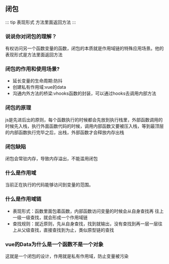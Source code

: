 ## 闭包
::: tip 表现形式
方法里面返回方法
:::

### 说说你对闭包的理解？
有权访问另一个函数变量的函数，闭包的本质就是作用域链的特殊应用场景。他的表现形式是方法里面返回方法

### 闭包的作用和使用场景?
- 延长变量的生命周期:防抖
- 创建私有作用域:vue的data
- 沟通内外方法的桥梁:vhooks函数的封装，可以通过hooks去调用内部方法

### 闭包的原理
js是先进后出的原则，每个函数执行的时候都会先放到执行栈里，外部函数调用的时候先入栈，执行外面函数代码的时候，调用内部函数又要被压入栈，等到最顶层的内部函数执行完毕之后，出栈，外部函数才会释放内存出栈

### 闭包缺陷
闭包会常驻内存，导致内存溢出，不能滥⽤闭包

### 什么是作用域
当前正在执行的代码能够访问到变量的范围。

### 什么是作⽤域链
- 表现形式：函数⾥⾯包着函数，内部函数访问变量的时候会从⾃身查找再
往上⼀级⼀级查找，就会形成⼀个作⽤域链
- 查找规则：就近原则，先从⾃身查找，找到就输出，没有查找到再⼀层⼀层往
上从⽗级查找，直接查找到为⽌，类似原型链的查找

### vue的Data为什么是一个函数不是一个对象
这就是一个闭包的设计，作用就是私有作用域，防止变量被污染